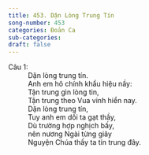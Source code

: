 ```yaml
---
title: 453. Dặn Lòng Trung Tín
song-number: 453
categories: Đoản Ca
sub-categories: 
draft: false
---
```

<dl><dt>Câu 1:</dt><dd data-verse="{1}">Dặn lòng trung tín. <br/>Anh em hô chính khẩu hiệu nầy: <br/>Tận trung gìn lòng tin, <br/>Tận trung theo Vua vinh hiển nay. <br/>Dặn lòng trung tín, <br/>Tuy anh em dối ta gạt thầy, <br/>Dù trường hợp nghịch bấy, <br/>nên nương Ngài từng giây <br/>Nguyện Chúa thấy ta tín trung đây. </dd></dl>